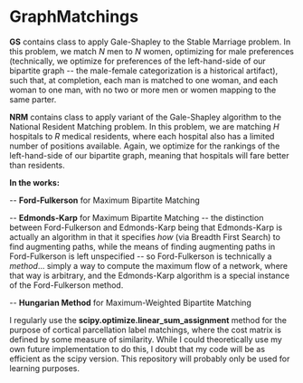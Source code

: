 # GraphMatchings

**GS** contains class to apply Gale-Shapley to the Stable Marriage problem.  In this problem, we match *N* men to *N* women, optimizing for male preferences (technically, we optimize for preferences of the left-hand-side of our bipartite graph -- the male-female categorization is a historical artifact), such that, at completion, each man is matched to one woman, and each woman to one man, with no two or more men or women mapping to the same parter.

**NRM**  contains class to apply variant of the Gale-Shapley algorithm to the National Resident Matching problem.  In this problem, we are matching *H* hospitals to *R* medical residents, where each hospital also has a limited number of positions available.  Again, we optimize for the rankings of the left-hand-side of our bipartite graph, meaning that hospitals will fare better than residents.

**In the works:**

 -- **Ford-Fulkerson** for Maximum Bipartite Matching
 
 -- **Edmonds-Karp** for Maximum Bipartite Matching -- the distinction between Ford-Fulkerson and Edmonds-Karp being that Edmonds-Karp is actually an algorithm in that it specifies *how* (via Breadth First Search) to find augmenting paths, while the means of finding augmenting paths in Ford-Fulkerson is left unspecified -- so Ford-Fulkerson is technically a *method*... simply a way to compute the maximum flow of a network, where that way is arbitrary, and the Edmonds-Karp algorithm is a special instance of the Ford-Fulkerson method.
 
 -- **Hungarian Method** for Maximum-Weighted Bipartite Matching
 
I regularly use the **scipy.optimize.linear_sum_assignment** method for the purpose of cortical parcellation label matchings, where the cost matrix is defined by some measure of similarity.  While I could theoretically use my own future implementation to do this, I doubt  that my code will be as efficient as the scipy version.  This repository will probably only be used for learning purposes.

